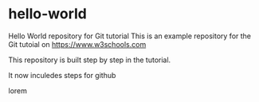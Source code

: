 # hello-world
Hello World repository for Git tutorial
This is an example repository for the Git tutoial on https://www.w3schools.com

This repository is built step by step in the tutorial.

It now inculedes steps for github

lorem
